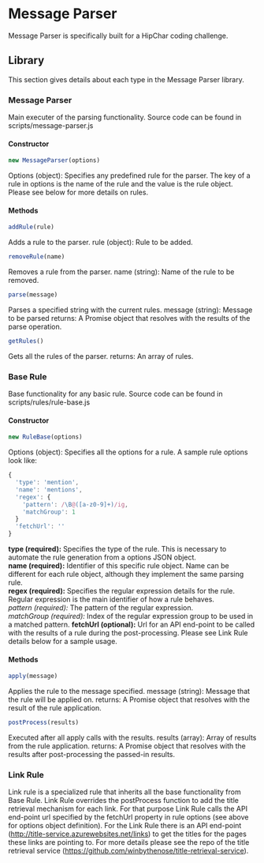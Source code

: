 # Message Parser
Message Parser is specifically built for a HipChar coding challenge.

## Library
This section gives details about each type in the Message Parser library.
### Message Parser
Main executer of the parsing functionality. Source code can be found in scripts/message-parser.js

#### Constructor
```javascript
new MessageParser(options)
```
Options (object): Specifies any predefined rule for the parser. The key of a rule in options is the name of the rule and the value is the rule object. Please see below for more details on rules.

#### Methods
```javascript
addRule(rule)
```
Adds a rule to the parser.
rule (object): Rule to be added.

```javascript
removeRule(name)
```
Removes a rule from the parser.
name (string): Name of the rule to be removed.

```javascript
parse(message)
```
Parses a specified string with the current rules.
message (string): Message to be parsed
returns: A Promise object that resolves with the results of the parse operation.

```javascript
getRules()
```
Gets all the rules of the parser.
returns: An array of rules. 

### Base Rule
Base functionality for any basic rule. Source code can be found in scripts/rules/rule-base.js

#### Constructor
```javascript
new RuleBase(options)
```
Options (object): Specifies all the options for a rule. A sample rule options look like:
```javascript
{
  'type': 'mention',
  'name': 'mentions',
  'regex': {
    'pattern': /\B@([a-z0-9]+)/ig,
    'matchGroup': 1
  }
  'fetchUrl': ''
}
```
**type (required):** Specifies the type of the rule. This is necessary to automate the rule generation from a options JSON object.  
**name (required):** Identifier of this specific rule object. Name can be different for each rule object, although they implement the same parsing rule.  
**regex (required):** Specifies the regular expression details for the rule. Regular expression is the main identifier of how a rule behaves.  
*pattern (required):* The pattern of the regular expression.  
*matchGroup (required):* Index of the regular expression group to be used in a matched pattern.
**fetchUrl (optional):** Url for an API end-point to be called with the results of a rule during the post-processing. Please see Link Rule details below for a sample usage.

#### Methods
```javascript
apply(message)
```
Applies the rule to the message specified.
message (string): Message that the rule will be applied on.
returns: A Promise object that resolves with the result of the rule application.

```javascript
postProcess(results)
```
Executed after all apply calls with the results.
results (array): Array of results from the rule application.
returns: A Promise object that resolves with the results after post-processing the passed-in results.

### Link Rule
Link rule is a specialized rule that inherits all the base functionality from Base Rule. Link Rule overrides the postProcess function to add the title retrieval mechanism for each link. For that purpose Link Rule calls the API end-point url specified by the fetchUrl property in rule options (see above for options object definition). For the Link Rule there is an API end-point (http://title-service.azurewebsites.net/links) to get the titles for the pages these links are pointing to. For more details please see the repo of the title retrieval service (https://github.com/winbythenose/title-retrieval-service).  
